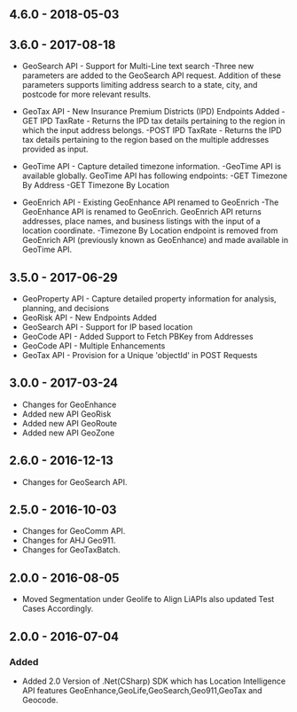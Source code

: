 ## 4.6.0 - 2018-05-03

## 3.6.0 - 2017-08-18
- GeoSearch API - Support for Multi-Line text search
   -Three new parameters are added to the GeoSearch API request. Addition of these parameters supports limiting address search to a state, city, and postcode for more relevant results.

- GeoTax API - New Insurance Premium Districts (IPD) Endpoints Added
  -GET IPD TaxRate - Returns the IPD tax details pertaining to the region in which the input address belongs.
	-POST IPD TaxRate - Returns the IPD tax details pertaining to the region based on the multiple addresses provided as input.

- GeoTime API - Capture detailed timezone information.
  -GeoTime API is available globally. GeoTime API has following endpoints:
  -GET Timezone By Address
  -GET Timezone By Location

- GeoEnrich API - Existing GeoEnhance API renamed to GeoEnrich
 -The GeoEnhance API is renamed to GeoEnrich. GeoEnrich API returns addresses, place names, and business listings with the input of a location coordinate.
 -Timezone By Location endpoint is removed from GeoEnrich API (previously known as GeoEnhance) and made available in GeoTime API.


## 3.5.0 - 2017-06-29
- GeoProperty API - Capture detailed property information for analysis, planning, and decisions
- GeoRisk API  - New Endpoints Added
- GeoSearch API  - Support for IP based location
- GeoCode API  - Added Support to Fetch PBKey from Addresses
- GeoCode API -  Multiple Enhancements
- GeoTax API -   Provision for a Unique 'objectId' in POST Requests

## 3.0.0 - 2017-03-24
- Changes for GeoEnhance
- Added new API GeoRisk
- Added new API GeoRoute
- Added new API GeoZone

## 2.6.0 - 2016-12-13
- Changes for GeoSearch API.

## 2.5.0 - 2016-10-03
- Changes for GeoComm API.
- Changes for AHJ Geo911.
- Changes for GeoTaxBatch.

## 2.0.0 - 2016-08-05
- Moved Segmentation under Geolife to Align LiAPIs also updated Test Cases Accordingly.


## 2.0.0 - 2016-07-04

### Added
- Added 2.0 Version of .Net(CSharp) SDK which has Location Intelligence API features GeoEnhance,GeoLife,GeoSearch,Geo911,GeoTax and Geocode.

